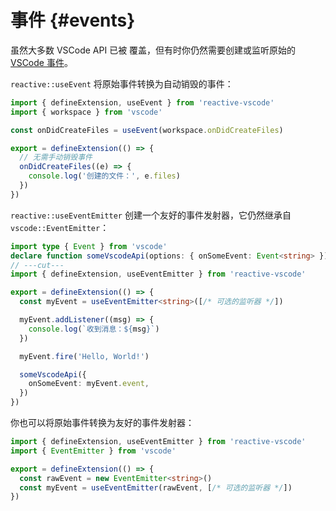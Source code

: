 # 事件 {#events}

虽然大多数 VSCode API 已被 <ReactiveVscode /> 覆盖，但有时你仍然需要创建或监听原始的 [VSCode 事件](https://code.visualstudio.com/api/references/vscode-api#events)。

`reactive::useEvent` 将原始事件转换为自动销毁的事件：

```ts
import { defineExtension, useEvent } from 'reactive-vscode'
import { workspace } from 'vscode'

const onDidCreateFiles = useEvent(workspace.onDidCreateFiles)

export = defineExtension(() => {
  // 无需手动销毁事件
  onDidCreateFiles((e) => {
    console.log('创建的文件：', e.files)
  })
})
```

`reactive::useEventEmitter` 创建一个友好的事件发射器，它仍然继承自 `vscode::EventEmitter`：

<!-- eslint-disable import/first -->
```ts
import type { Event } from 'vscode'
declare function someVscodeApi(options: { onSomeEvent: Event<string> }): void
// ---cut---
import { defineExtension, useEventEmitter } from 'reactive-vscode'

export = defineExtension(() => {
  const myEvent = useEventEmitter<string>([/* 可选的监听器 */])

  myEvent.addListener((msg) => {
    console.log(`收到消息：${msg}`)
  })

  myEvent.fire('Hello, World!')

  someVscodeApi({
    onSomeEvent: myEvent.event,
  })
})
```

你也可以将原始事件转换为友好的事件发射器：

```ts {6}
import { defineExtension, useEventEmitter } from 'reactive-vscode'
import { EventEmitter } from 'vscode'

export = defineExtension(() => {
  const rawEvent = new EventEmitter<string>()
  const myEvent = useEventEmitter(rawEvent, [/* 可选的监听器 */])
})
```
